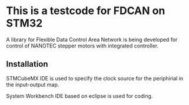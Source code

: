 # This is a testcode for FDCAN on STM32

A library for Flexible Data Control Area Network is being developed for control of NANOTEC stepper motors with integrated controller. 

## Installation 

STMCubeMX IDE is used to specify the clock source for the periphirial in the input-output map. 

System Workbench IDE based on eclipse is used for coding. 



